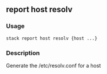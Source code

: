## report host resolv

### Usage

`stack report host resolv {host ...}`

### Description

Generate the /etc/resolv.conf for a host


